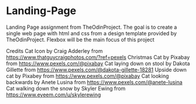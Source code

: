 # Landing-Page
Landing Page assignment from TheOdinProject.
The goal is to create a single web page with html and css from a design template provided by TheOdinProject.
Flexbox will be the main focus of this project


Credits
Cat Icon by Craig Adderley from https://www.thatguycraigphotos.com/?ref=pexels
Christmas Cat by Pixabay from https://www.pexels.com/@pixabay
Cat laying down on stool by Dakota Gillette from https://www.pexels.com/@dakota-gillette-18281
Upside down cat by Pixabey from https://www.pexels.com/@pixabay
Cat looking backwards by Anete Lusina from https://www.pexels.com/@anete-lusina
Cat walking down the snow by Skyler Ewing from https://www.eyeem.com/u/skylerewing